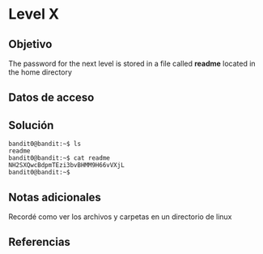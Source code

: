 

# Level X

## Objetivo
The password for the next level is stored in a file called **readme** located in the home directory
## Datos de acceso

## Solución
```
bandit0@bandit:~$ ls
readme
bandit0@bandit:~$ cat readme
NH2SXQwcBdpmTEzi3bvBHMM9H66vVXjL
bandit0@bandit:~$
```

## Notas adicionales
Recordé como ver los archivos y carpetas en un directorio de linux
## Referencias



